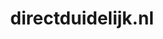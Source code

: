 ---
layout: post
title:  "directduidelijk.nl"
internal_url:  "/data/directduidelijk.nl.html"
categories: dutchgov
---